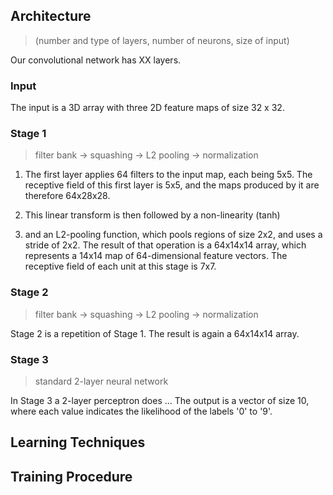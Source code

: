 ## Architecture
> (number and type of layers, number of neurons, size of input)

Our convolutional network has XX layers.

### Input
The input is a 3D array with three 2D feature maps of size 32 x 32.

### Stage 1
> filter bank -> squashing -> L2 pooling -> normalization

1. The first layer applies 64 filters to the input map, each being 5x5.
The receptive field of this first layer is 5x5, and the maps produced by it are therefore 64x28x28.

2. This linear transform is then followed by a non-linearity (tanh)

3. and an L2-pooling function, which pools regions of size 2x2, and uses a stride of 2x2.
The result of that operation is a 64x14x14 array, which represents a 14x14 map of 64-dimensional feature vectors. The receptive field of each unit at this stage is 7x7.

### Stage 2
> filter bank -> squashing -> L2 pooling -> normalization

Stage 2 is a repetition of Stage 1.
The result is again a 64x14x14 array.

### Stage 3
> standard 2-layer neural network

In Stage 3 a 2-layer perceptron does ...
The output is a vector of size 10, where each value indicates the likelihood of the labels '0' to '9'.


## Learning Techniques

## Training Procedure
